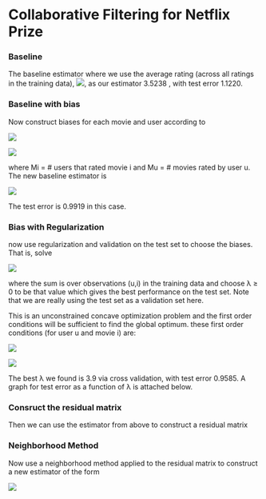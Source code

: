 Collaborative Filtering for Netflix Prize  
===================================  
    
### Baseline  

The baseline estimator where we use the average rating (across all ratings in the training data), ![](http://latex.codecogs.com/gif.latex?\\bar{x}), as our estimator 3.5238 , with test error 1.1220.

### Baseline with bias
Now construct biases for each movie and user according to

![](http://latex.codecogs.com/gif.latex?b_i:=\\frac{\sum_ux_{ui}}{M_i}-\bar{x})

![](http://latex.codecogs.com/gif.latex?b_u:=\\frac{\sum_ix_{ui}}{M_u}-\bar{x})

where Mi = # users that rated movie i and Mu = # movies rated by user u. The new baseline estimator is 

![](http://latex.codecogs.com/gif.latex?x_{ui}=\bar{x}+b_u+b_i)

The test error is 0.9919 in this case.

### Bias with Regularization 

now use regularization and validation on the test set to choose the biases. That is, solve

![](http://latex.codecogs.com/gif.latex?\\min_{b_i,b_u}\sum_{(u,i)}(x_{ui}-\hat{x_{ui}})^2+\lambda(\sum_ib_i^2+\sum_ub_u^2))

where the sum is over observations (u,i) in the training data and choose λ ≥ 0 to be that value which gives the best performance on the test set. Note that we are really using the test set as a validation set here.

This is an unconstrained concave optimization problem and the first order conditions will be sufficient to find the global optimum. these first order conditions (for user u and movie i) are:

![](http://latex.codecogs.com/gif.latex?b_u=\frac{\sum_{i:i~\text{rated}~\text{by}~u}\left(x_{\text{ui}}-b_i\right)-M_u\bar{x}}{\lambda+M_u})

![](http://latex.codecogs.com/gif.latex?b_i=\frac{\sum_{u:u~\text{rated}~i}\left(x_{ui}-b_u\right)-M_i\bar{x}}{\lambda+M_i})

The best λ we found is 3.9 via cross validation, with test error 0.9585. A graph for test error as a function of λ is attached below.

### Consruct the residual matrix

Then we can use the estimator from above to construct a residual matrix

### Neighborhood Method

Now use a neighborhood method applied to the residual matrix to construct a new estimator of the form

![](http://latex.codecogs.com/gif.latex?\hat{x}^N_{ui}=\bar{x}+b_u+b_i+\frac{\sum_{j\in{L_i}}d_{ij}\tilde{x}_{uj}}{\sum_{j\in{L_i}}|d_{ij}|})

